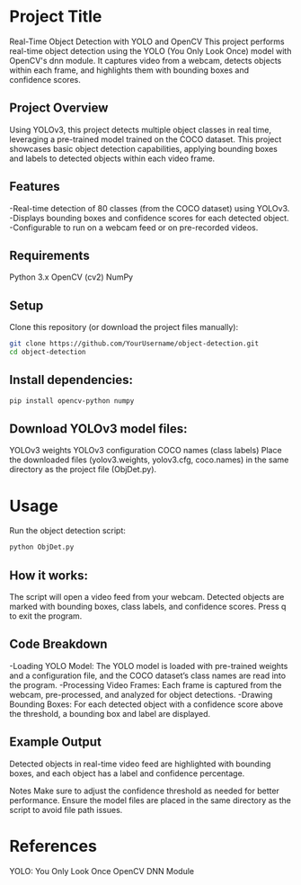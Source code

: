 # Project Title
Real-Time Object Detection with YOLO and OpenCV
This project performs real-time object detection using the YOLO (You Only Look Once) model with OpenCV's dnn module. It captures video from a webcam, detects objects within each frame, and highlights them with bounding boxes and confidence scores.

## Project Overview
Using YOLOv3, this project detects multiple object classes in real time, leveraging a pre-trained model trained on the COCO dataset. This project showcases basic object detection capabilities, applying bounding boxes and labels to detected objects within each video frame.

## Features
-Real-time detection of 80 classes (from the COCO dataset) using YOLOv3.
-Displays bounding boxes and confidence scores for each detected object.
-Configurable to run on a webcam feed or on pre-recorded videos.

## Requirements
Python 3.x
OpenCV (cv2)
NumPy

## Setup
Clone this repository (or download the project files manually):
```bash
git clone https://github.com/YourUsername/object-detection.git
cd object-detection
```
## Install dependencies:
```bash
pip install opencv-python numpy
```
## Download YOLOv3 model files:
YOLOv3 weights
YOLOv3 configuration
COCO names (class labels)
Place the downloaded files (yolov3.weights, yolov3.cfg, coco.names) in the same directory as the project file (ObjDet.py).

# Usage
Run the object detection script:
```bash
python ObjDet.py
```
## How it works:
The script will open a video feed from your webcam.
Detected objects are marked with bounding boxes, class labels, and confidence scores.
Press q to exit the program.

## Code Breakdown
-Loading YOLO Model: The YOLO model is loaded with pre-trained weights and a configuration file, and the COCO dataset’s class names are read into the program.
-Processing Video Frames: Each frame is captured from the webcam, pre-processed, and analyzed for object detections.
-Drawing Bounding Boxes: For each detected object with a confidence score above the threshold, a bounding box and label are displayed.

## Example Output
Detected objects in real-time video feed are highlighted with bounding boxes, and each object has a label and confidence percentage.

Notes
Make sure to adjust the confidence threshold as needed for better performance.
Ensure the model files are placed in the same directory as the script to avoid file path issues.

# References
YOLO: You Only Look Once
OpenCV DNN Module
